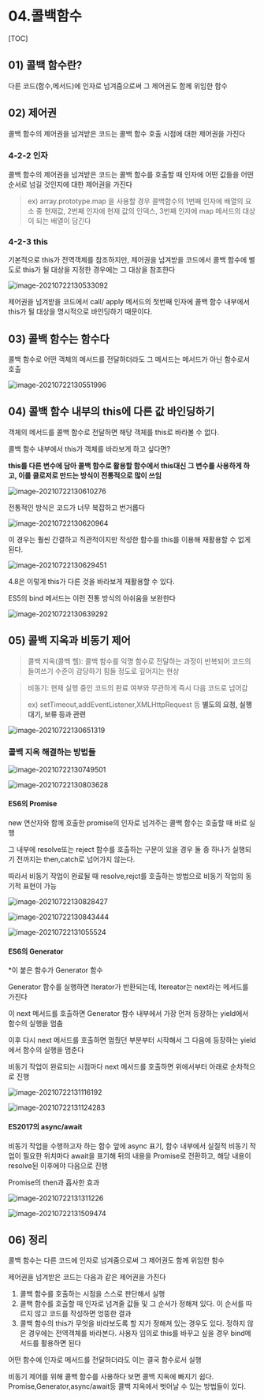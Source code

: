 # 04.콜백함수

[TOC]

## 01) 콜백 함수란?

다른 코드(함수,메서드)에 인자로 넘겨줌으로써 그 제어권도 함께 위임한 함수



## 02) 제어권

콜백 함수의 제어권을 넘겨받은 코드는 콜백 함수 호출 시점에 대한 제어권을 가진다



### 4-2-2 인자

콜백 함수의 제어권을 넘겨받은 코드는 콜백 함수를 호출할 때 인자에 어떤 값들을 어떤 순서로 넘길 것인지에 대한 제어권을 가진다

> ex) array.prototype.map 을 사용할 경우 콜백함수의 1번째 인자에 배열의 요소 중 현재값, 2번째 인자에 현재 값의 인덱스, 3번째 인자에 map 메서드의 대상이 되는 배열이 담긴다



### 4-2-3 this

기본적으로 this가 전역객체를 참조하지만, 제어권을 넘겨받을 코드에서 콜백 함수에 별도로 this가 될 대상을 지정한 경우에는 그 대상을 참조한다

![image-20210722130533092](04.콜백함수.assets/image-20210722130533092.png)

제어권을 넘겨받을 코드에서 call/ apply 메서드의 첫번째 인자에 콜백 함수 내부에서 this가 될 대상을 명시적으로 바인딩하기 때문이다.



## 03) 콜백 함수는 함수다

콜백 함수로 어떤 객체의 메서드를 전달하더라도 그 메서드는 메서드가 아닌 함수로서 호출

![image-20210722130551996](04.콜백함수.assets/image-20210722130551996.png)



## 04) 콜백 함수 내부의 this에 다른 값 바인딩하기

객체의 메서드를 콜백 함수로 전달하면 해당 객체를 this로 바라볼 수 없다.

콜백 함수 내부에서 this가 객체를 바라보게 하고 싶다면?

__this를 다른 변수에 담아 콜백 함수로 활용할 함수에서 this대신 그 변수를 사용하게 하고, 이를 클로저로 만드는 방식이 전통적으로 많이 쓰임__

![image-20210722130610276](04.콜백함수.assets/image-20210722130610276.png)

전통적인 방식은 코드가 너무 복잡하고 번거롭다

![image-20210722130620964](04.콜백함수.assets/image-20210722130620964.png)

이 경우는 훨씬 간결하고 직관적이지만 작성한 함수를 this를 이용해 재활용할 수 없게 된다.

![image-20210722130629451](04.콜백함수.assets/image-20210722130629451.png)

4.8은 이렇게 this가 다른 것을 바라보게 재활용할 수 있다.



ES5의 bind 메서드는 이런 전통 방식의 아쉬움을 보완한다

![image-20210722130639292](04.콜백함수.assets/image-20210722130639292.png)



## 05) 콜백 지옥과 비동기 제어

> 콜백 지옥(콜백 헬): 콜백 함수를 익명 함수로 전달하는 과정이 반복되어 코드의 들여쓰기 수준이 감당하기 힘들 정도로 깊어지는 현상

> 비동기: 현재 실행 중인 코드의 완료 여부와 무관하게 즉시 다음 코드로 넘어감
>
> ex) setTimeout,addEventListener,XMLHttpRequest 등 __별도의 요청, 실행 대기, 보류 등과 관련__

![image-20210722130651319](04.콜백함수.assets/image-20210722130651319.png)

### 콜백 지옥 해결하는 방법들

![image-20210722130749501](04.콜백함수.assets/image-20210722130749501.png)

![image-20210722130803628](04.콜백함수.assets/image-20210722130803628.png)

#### ES6의 Promise

new 연산자와 함께 호출한 promise의 인자로 넘겨주는 콜백 함수는 호출할 때 바로 실행

그 내부에 resolve또는 reject 함수를 호출하는 구문이 있을 경우 둘 중 하나가 실행되기 전까지는 then,catch로 넘어가지 않는다.

따라서 비동기 작업이 완료될 때 resolve,rejct를 호출하는 방법으로 비동기 작업의 동기적 표현이 가능

![image-20210722130828427](04.콜백함수.assets/image-20210722130828427.png)

![image-20210722130843444](04.콜백함수.assets/image-20210722130843444.png)

![image-20210722131055524](04.콜백함수.assets/image-20210722131055524.png)

#### ES6의 Generator

*이 붙은 함수가 Generator 함수

Generator 함수를 실행하면 Iterator가 반환되는데, Itereator는 next라는 메서드를 가진다

이 next 메서드를 호출하면 Generator 함수 내부에서 가장 먼저 등장하는 yield에서 함수의 실행을 멈춤

이후 다시 next 메서드를 호출하면 멈췄던 부분부터 시작해서 그 다음에 등장하는 yield에서 함수의 실행을 멈춘다

비동기 작업이 완료되는 시점마다 next 메서드를 호출하면 위에서부터 아래로 순차적으로 진행

![image-20210722131116192](04.콜백함수.assets/image-20210722131116192.png)

![image-20210722131124283](04.콜백함수.assets/image-20210722131124283.png)

#### ES2017의 async/await

비동기 작업을 수행하고자 하는 함수 앞에 async 표기, 함수 내부에서 실질적 비동기 작업이 필요한 위치마다 await을 표기해 뒤의 내용을 Promise로 전환하고, 해당 내용이 resolve된 이후에야 다음으로 진행

Promise의 then과 흡사한 효과

![image-20210722131311226](04.콜백함수.assets/image-20210722131311226.png)

![image-20210722131509474](04.콜백함수.assets/image-20210722131509474.png)



## 06) 정리

콜백 함수는 다른 코드에 인자로 넘겨줌으로써 그 제어권도 함께 위임한 함수

제어권을 넘겨받은 코드는 다음과 같은 제어권을 가진다

1. 콜백 함수를 호출하는 시점을 스스로 판단해서 실행
2. 콜백 함수를 호출할 때 인자로 넘겨줄 값들 및 그 순서가 정해져 있다. 이 순서를 따르지 않고 코드를 작성하면 엉뚱한 결과
3. 콜백 함수의 this가 무엇을 바라보도록 할 지가 정해져 있는 경우도 있다. 정하지 않은 경우에는 전역객체를 바라본다. 사용자 임의로 this를 바꾸고 싶을 경우 bind메서드를 활용하면 된다

어떤 함수에 인자로 메서드를 전달하더라도 이는 결국 함수로서 실행

비동기 제어를 위해 콜백 함수를 사용하다 보면 콜백 지옥에 빠지기 쉽다. Promise,Generator,async/await등 콜백 지옥에서 벗어날 수 있는 방법들이 있다.

